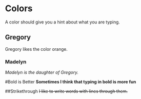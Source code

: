# Colors
A color should give you a hint about what you are typing.

## Gregory
Gregory likes the color orange.

### Madelyn
_Madelyn is the daughter of Gregory._

#Bold is Better
**Sometimes I think that typing in bold is more fun**

##Strikethrough
~~I like to write words with lines through them.~~
